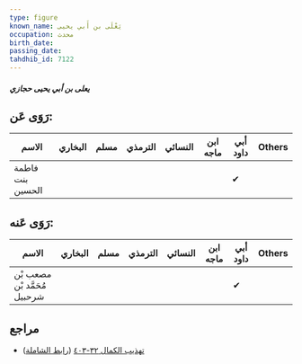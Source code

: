 ```yaml
---
type: figure
known_name: يَعْلَى بن أَبي يحيى
occupation: محدث
birth_date:
passing_date:
tahdhib_id: 7122
---
```

##### يعلى بن أبي يحيى حجازي

## رَوَى عَن:
| الاسم            | البخاري | مسلم | الترمذي | النسائي | ابن ماجه | أبي داود | Others |
| ---------------- | ------- | ---- | ------- | ------- | -------- | -------- | ------ |
| فاطمة بنت الحسين |         |      |         |         |          | ✔        |        |
## رَوَى عَنه:
| الاسم                        | البخاري | مسلم | الترمذي | النسائي | ابن ماجه | أبي داود | Others |
| ---------------------------- | ------- | ---- | ------- | ------- | -------- | -------- | ------ |
| مصعب بْن مُحَمَّد بْن شرحبيل |         |      |         |         |          | ✔        |        |
## مراجع
- [تهذيب الكمال ٣٢-٤٠٣](obsidian://open?vault=Tahdhib-al-Kamal&file=Figures/٧١٢٢-يعلى%20بن%20أبي%20يحيى%20حجازي) ([رابط الشاملة](https://shamela.ws/book/3722/17517))